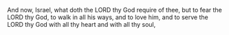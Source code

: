 And now, Israel, what doth the LORD thy God require of thee, but to fear the LORD thy God, to walk in all his ways, and to love him, and to serve the LORD thy God with all thy heart and with all thy soul,
